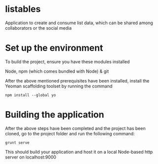 listables
=========

Application to create and consume list data, which can be shared among collaborators or the social media

Set up the environment
======================
To build the project, ensure you have these modules installed

Node, npm (which comes bundled with Node) & git

After the above mentioned prerequisites have been installed, install the Yeoman scaffolding toolset by running the command

```npm install --global yo```

Building the application
========================

After the above steps have been completed and the project has been cloned, go to the project folder and run the following command: 

```grunt serve```

This should build your application and host it on a local Node-based http server on localhost:9000


